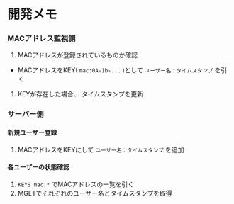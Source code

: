 開発メモ
=========

### MACアドレス監視側

1. MACアドレスが登録されているものか確認
 * MACアドレスをKEY( `mac:0A-1b-...` )として `ユーザー名：タイムスタンプ` を引く
1. KEYが存在した場合、 タイムスタンプを更新

### サーバー側

#### 新規ユーザー登録

1. MACアドレスをKEYにして `ユーザー名：タイムスタンプ` を追加

#### 各ユーザーの状態確認

1. `KEYS mac:*` でMACアドレスの一覧を引く
1. MGETでそれぞれのユーザー名とタイムスタンプを取得
